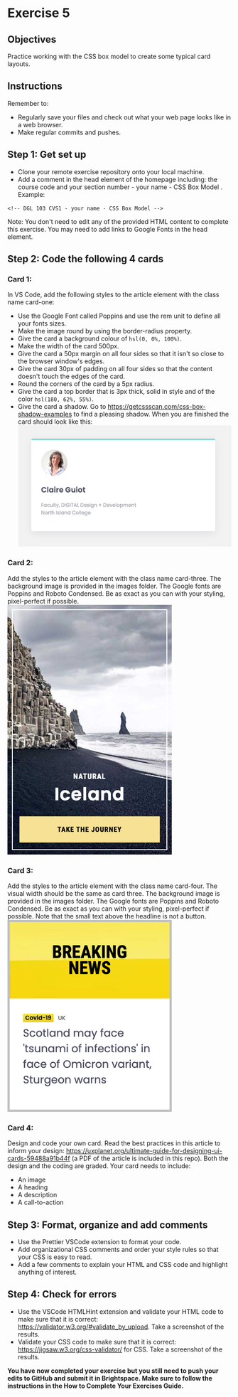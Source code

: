 # Exercise 5

## Objectives
Practice working with the CSS box model to create some typical card layouts.

## Instructions
Remember to:
* Regularly save your files and check out what your web page looks like in a web browser.
* Make regular commits and pushes.

## Step 1: Get set up
* Clone your remote exercise repository onto your local machine.
* Add a comment in the head element of the homepage including: the course code and your section number - your name - CSS Box Model . Example:
```
<!-- DGL 103 CVS1 - your name - CSS Box Model -->
```
Note: You don't need to edit any of the provided HTML content to complete this exercise. You may need to add links to Google Fonts in the head element.

## Step 2: Code the following 4 cards
### Card 1:
In VS Code, add the following styles to the article element with the class name card-one:
   * Use the Google Font called Poppins and use the rem unit to define all your fonts sizes.
   * Make the image round by using the border-radius property.
   * Give the card a background colour of `hsl(0, 0%, 100%)`.
   * Make the width of the card 500px.
   * Give the card a 50px margin on all four sides so that it isn't so close to the browser window's edges.
   * Give the card 30px of padding on all four sides so that the content doesn't touch the edges of the card.
   * Round the corners of the card by a 5px radius.
   * Give the card a top border that is 3px thick, solid in style and of the color `hsl(180, 62%, 55%)`.
   * Give the card a shadow. Go to https://getcssscan.com/css-box-shadow-examples to find a pleasing shadow.
 When you are finished the card should look like this: <br />
 ![Image of card one](images/card-one.png)

### Card 2:
Add the styles to the article element with the class name card-three. The background image is provided in the images folder. The Google fonts are Poppins and Roboto Condensed. Be as exact as you can with your styling, pixel-perfect if possible.<br />
![Image of card three](images/card-three.png)

### Card 3:
Add the styles to the article element with the class name card-four. The visual width should be the same as card three. The background image is provided in the images folder. The Google fonts are Poppins and Roboto Condensed. Be as exact as you can with your styling, pixel-perfect if possible. Note that the small text above the headline is not a button.<br />
![Image of card four](images/card-four.png)

### Card 4:
Design and code your own card. Read the best practices in this article to inform your design: https://uxplanet.org/ultimate-guide-for-designing-ui-cards-59488a91b44f (a PDF of the article is included in this repo). Both the design and the coding are graded. Your card needs to include:
* An image
* A heading
* A description
* A call-to-action

## Step 3: Format, organize and add comments 
* Use the Prettier VSCode extension to format your code.
* Add organizational CSS comments and order your style rules so that your CSS is easy to read.
* Add a few comments to explain your HTML and CSS code and highlight anything of interest.

## Step 4: Check for errors
* Use the VSCode HTMLHint extension and validate your HTML code to make sure that it is correct: https://validator.w3.org/#validate_by_upload. Take a screenshot of the results.
* Validate your CSS code to make sure that it is correct: https://jigsaw.w3.org/css-validator/ for CSS. Take a screenshot of the results.

**You have now completed your exercise but you still need to push your edits to GitHub and submit it in Brightspace. Make sure to follow the instructions in the How to Complete Your Exercises Guide.**
